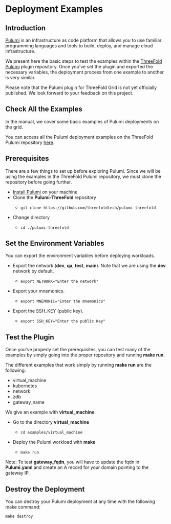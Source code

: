 <h1> Deployment Examples</h1>



## Introduction

[Pulumi](https://www.pulumi.com/) is an infrastructure as code platform that allows you to use familiar programming languages and tools to build, deploy, and manage cloud infrastructure.

We present here the basic steps to test the examples within the [ThreeFold Pulumi](https://github.com/threefoldtech/pulumi-threefold) plugin repository. Once you've set the plugin and exported the necessary variables, the deployment process from one example to another is very similar.

Please note that the Pulumi plugin for ThreeFold Grid is not yet officially published. We look forward to your feedback on this project.

## Check All the Examples

In the manual, we cover some basic examples of Pulumi deployments on the grid. 

You can access all the Pulumi deployment examples on the ThreeFold Pulumi repository [here](https://github.com/threefoldtech/pulumi-threefold/tree/development/examples).

## Prerequisites

There are a few things to set up before exploring Pulumi. Since we will be using the examples in the ThreeFold Pulumi repository, we must clone the repository before going further.

* [Install Pulumi](./pulumi_install.md) on your machine
* Clone the **Pulumi-ThreeFold** repository
  * ```
    git clone https://github.com/threefoldtech/pulumi-threefold
    ```
* Change directory
  * ```
    cd ./pulumi-threefold
    ```

## Set the Environment Variables

You can export the environment variables before deploying workloads.

* Export the network (**dev**, **qa**, **test**, **main**). Note that we are using the **dev** network by default.
  * ```
    export NETWORK="Enter the network"
    ```
* Export your mnemonics. 
  * ```
    export MNEMONIC="Enter the mnemonics"
    ```
* Export the SSH_KEY (public key).
  * ```
    export SSH_KEY="Enter the public Key"
    ```

## Test the Plugin

Once you've properly set the prerequisites, you can test many of the examples by simply going into the proper repository and running **make run**.

The different examples that work simply by running **make run** are the following:

* virtual_machine
* kubernetes
* network
* zdb
* gateway_name

We give an example with **virtual_machine**.

* Go to the directory **virtual_machine**
  * ```
    cd examples/virtual_machine
    ```
* Deploy the Pulumi workload with **make**
  * ```
    make run
    ```

Note: To test **gateway_fqdn**, you will have to update the fqdn in **Pulumi.yaml** and create an A record for your domain pointing to the gateway IP.


## Destroy the Deployment

You can destroy your Pulumi deployment at any time with the following make command:

```
make destroy
```   